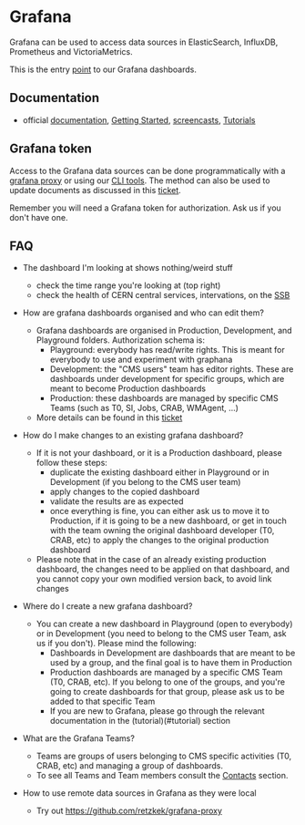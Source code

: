 # Grafana

Grafana can be used to access data sources in ElasticSearch, InfluxDB, Prometheus and VictoriaMetrics.

This is the entry [point](https://monit-grafana.cern.ch/d/000000530/cms-monitoring-project?orgId=11) to our Grafana dashboards.

## Documentation

* official [documentation](http://docs.grafana.org/), [Getting Started](http://docs.grafana.org/guides/getting_started/), [screencasts](http://docs.grafana.org/tutorials/screencasts/), [Tutorials](https://grafana.com/tutorials/)

## Grafana token

Access to the Grafana data sources can be done programmatically with a [grafana proxy](http://monit-docs.web.cern.ch/monit-docs/access/monit_grafana.html) or using our [CLI tools](https://github.com/dmwm/CMSMonitoring/blob/master/doc/infrastructure/README.md#cms-monitoring-cli-tools). The method can also be used to update documents as discussed in this [ticket](https://its.cern.ch/jira/browse/CMSMONIT-53). 

Remember you will need a Grafana token for authorization. Ask us if you don't have one. 

## FAQ

* The dashboard I'm looking at shows nothing/weird stuff
  - check the time range you're looking at (top right) 
  - check the health of CERN central services, intervations, on the [SSB](https://cern.service-now.com/service-portal/ssb.do?area=IT)
* How are grafana dashboards organised and who can edit them?
  - Grafana dashboards are organised in Production, Development, and Playground folders. Authorization schema is:
    - Playground: everybody has read/write rights. This is meant for everybody to use and experiment with graphana 
    - Development: the "CMS users" team has editor rights. These are dashboards under development for specific groups, which are meant to become Production dashboards 
    - Production: these dashboards are managed by specific CMS Teams (such as T0, SI, Jobs, CRAB, WMAgent, ...)
  - More details can be found in this [ticket](https://its.cern.ch/jira/browse/CMSMONIT-51)
* How do I make changes to an existing grafana dashboard?
  - If it is not your dashboard, or it is a Production dashboard, please follow these steps:
    - duplicate the existing dashboard either in Playground or in Development (if you belong to the CMS user team) 
    - apply changes to the copied dashboard
    - validate the results are as expected
    - once everything is fine, you can either ask us to move it to Production, if it is going to be a new dashboard, or get in touch with the team owning the original dashboard developer (T0, CRAB, etc) to apply the changes to the original production dashboard
  - Please note that in the case of an already existing production dashboard, the changes need to be applied on that dashboard, and you cannot copy your own modified version back, to avoid link changes

* Where do I create a new grafana dashboard?
  - You can create a new dashboard in Playground (open to everybody) or in Development (you need to belong to the CMS user Team, ask us if you don't).
   Please mind the following:
    - Dashboards in Development are dashboards that are meant to be used by a group, and the final goal is to have them in Production
    - Production dashboards are managed by a specific CMS Team (T0, CRAB, etc). If you belong to one of the groups, and you're going to create dashboards for that group, please ask us to be added to that specific Team
    - If you are new to Grafana, please go through the relevant documentation in the (tutorial)(#tutorial) section

* What are the Grafana Teams?
  - Teams are groups of users belonging to CMS specific activities (T0, CRAB, etc) and managing a group of dashboards. 
  - To see all Teams and Team members consult the [Contacts](https://monit-grafana.cern.ch/d/cU_crlhik/cms-monitoring-contacts?panelId=8&orgId=11) section.

* How to use remote data sources in Grafana as they were local
  - Try out https://github.com/retzkek/grafana-proxy
